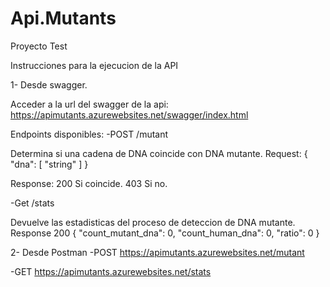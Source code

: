 # Api.Mutants
Proyecto Test

Instrucciones para la ejecucion de la API

1- Desde swagger.

Acceder a la url del swagger de la api: https://apimutants.azurewebsites.net/swagger/index.html

Endpoints disponibles:
-POST /mutant

Determina si una cadena de DNA coincide con DNA mutante.
Request:
{
  "dna": [
    "string"
  ]
}

Response: 
200 Si coincide.
403 Si no.

-Get /stats

Devuelve las estadisticas del proceso de deteccion de DNA mutante.
Response
200
{
  "count_mutant_dna": 0,
  "count_human_dna": 0,
  "ratio": 0
}

2- Desde Postman
-POST https://apimutants.azurewebsites.net/mutant

-GET https://apimutants.azurewebsites.net/stats


